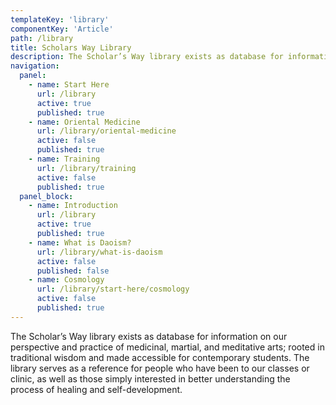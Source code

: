 ```yaml
---
templateKey: 'library'
componentKey: 'Article'
path: /library
title: Scholars Way Library
description: The Scholar’s Way library exists as database for information on our perspective and practice of medicinal, martial, and meditative arts (sciences); rooted in traditional wisdom and made accessible for contemporary students.
navigation: 
  panel:
    - name: Start Here
      url: /library
      active: true
      published: true
    - name: Oriental Medicine
      url: /library/oriental-medicine
      active: false
      published: true
    - name: Training
      url: /library/training
      active: false
      published: true
  panel_block:
    - name: Introduction
      url: /library
      active: true
      published: true
    - name: What is Daoism?
      url: /library/what-is-daoism      
      active: false
      published: false
    - name: Cosmology 
      url: /library/start-here/cosmology      
      active: false
      published: true
---
```




The Scholar’s Way library exists as database for information on our perspective and practice of medicinal, martial, and meditative arts; rooted in traditional wisdom and made accessible for contemporary students. The library serves as a reference for people who have been to our classes or clinic, as well as those simply interested in better understanding the process of healing and self-development.